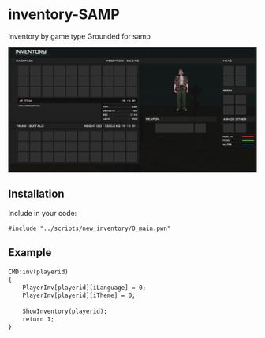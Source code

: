 # inventory-SAMP

Inventory by game type Grounded for samp

![Crosshair](https://raw.githubusercontent.com/Bren828/inventory-SAMP/main/preview.png)

## Installation

Include in your code:
```pawn
#include "../scripts/new_inventory/0_main.pwn"
```

## Example
```pawn
CMD:inv(playerid)
{
    PlayerInv[playerid][iLanguage] = 0;
    PlayerInv[playerid][iTheme] = 0;

    ShowInventory(playerid);
    return 1;
}
```
